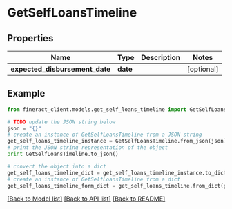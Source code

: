 # GetSelfLoansTimeline


## Properties

Name | Type | Description | Notes
------------ | ------------- | ------------- | -------------
**expected_disbursement_date** | **date** |  | [optional] 

## Example

```python
from fineract_client.models.get_self_loans_timeline import GetSelfLoansTimeline

# TODO update the JSON string below
json = "{}"
# create an instance of GetSelfLoansTimeline from a JSON string
get_self_loans_timeline_instance = GetSelfLoansTimeline.from_json(json)
# print the JSON string representation of the object
print GetSelfLoansTimeline.to_json()

# convert the object into a dict
get_self_loans_timeline_dict = get_self_loans_timeline_instance.to_dict()
# create an instance of GetSelfLoansTimeline from a dict
get_self_loans_timeline_form_dict = get_self_loans_timeline.from_dict(get_self_loans_timeline_dict)
```
[[Back to Model list]](../README.md#documentation-for-models) [[Back to API list]](../README.md#documentation-for-api-endpoints) [[Back to README]](../README.md)



